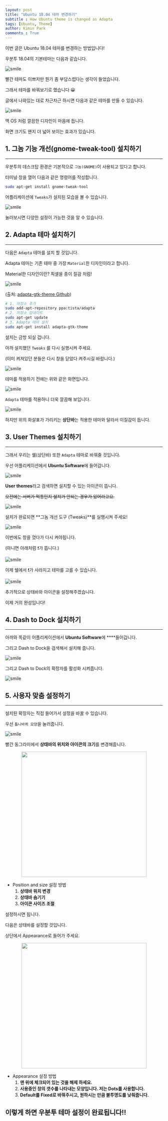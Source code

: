 ```yaml
---
layout: post
title: "Ubuntu 18.04 테마 변경하기"
subtitle : How Ubuntu theme is changed as Adapta
tags: [Ubuntu, Theme]
author: Kimin Park
comments : True
---
```



이번 글은 Ubuntu 18.04 테마를 변경하는 방법입니다!

우분투 18.04의 기본테마는 다음과 같습니다.

![smile](/assets/img/2020-08-01/pic1.png)

빨간 테마도 이쁘지만 뭔가 좀 부담스럽다는 생각이 들었습니다.

그래서 테마를 바꿔보기로 했습니다 😀

글에서 나와있는 대로 차근차근 하시면 다음과 같은 테마를 만들 수 있습니다.

![smile](/assets/img/2020-08-01/pic2.png)

맥 OS 처럼 깔끔한 디자인이 마음에 듭니다.

화면 크기도 왠지 더 넓어 보이는 효과가 있습니다.

## 1. 그놈 기능 개선(gnome-tweak-tool) 설치하기

---

우분투의 데스크탑 환경은 기본적으로 `그놈(GNOME)`이 사용되고 있다고 합니다.

터미널 창을 열어 다음과 같은 명령어를 작성합니다.

```bash
sudo apt-get install gnome-tweak-tool
```

어플리케이션에 `Tweaks`가 설치된 모습을 볼 수 있습니다.

![smile](/assets/img/2020-08-01/pic3.png)

눌러보시면 다양한 설정이 가능한 것을 알 수 있습니다.

## 2. Adapta 테마 설치하기

---

다음은 `Adapta`  테마를 설치 할 것입니다.

Adapta 테마는 기존 테마 중 가장 `Material`한 디자인이라고 합니다.

Material한 디자인이란?  픽셀을 종이 질감 처럼!

![smile](/assets/img/2020-08-01/pic4.png)

(출처: [adapta-gtk-theme Github](https://github.com/adapta-project/adapta-gtk-theme))

```bash
# 1. 저장소 추가
sudo add-apt-repository ppa:tista/adapta
# 2. 저장소 업데이트
sudo apt-get update
# 3. Adapta 테마 설치
sudo apt-get install adapta-gtk-theme
```

설치는 금방 되실 겁니다.

아까 설치했던 `Tweaks` 를 다시 실행시켜 주세요.

(이미 켜져있던 분들은 다시 창을 닫았다 켜주시길 바랍니다.)

![smile](/assets/img/2020-08-01/pic5.png)

테마를 적용하기 전에는 위와 같은 화면입니다.

![smile](/assets/img/2020-08-01/pic6.png)

`Adapta` 테마를 적용하니 더욱 깔끔해 보입니다.

![smile](/assets/img/2020-08-01/pic7.png)

하지만 위의 화살표가 가리키는 **상단바**는 적용한 테마와 달라서 이질감이 듭니다.

## 3. User Themes 설치하기

---

그래서 우리는 쉘(상단바) 또한 `Adapta` 테마로 바꿔줄 것입니다.

우선 어플리케이션에서 **Ubuntu Software**에 들어갑니다.

![smile](/assets/img/2020-08-01/pic8.png)

**User themes**라고 검색하면 설치할 수 있는 아이콘이 뜹니다.

~~오전에는 서버가 먹통인지 설치가 안되는 경우가 있어라고요.~~

![smile](/assets/img/2020-08-01/pic9.png)

설치가 완료되면 **그놈 개선 도구 (Tweaks)**를 실행시켜 주세요!

![smile](/assets/img/2020-08-01/pic10.png)

이번에도 창을 껐다가 다시 켜야됩니다.

(아니면 아래처럼 ❗가 뜹니다.)

![smile](/assets/img/2020-08-01/pic11.png)

이제 쉘에서 ❗가 사라지고 테마를 고를 수 있습니다.

![smile](/assets/img/2020-08-01/pic12.png)

추가적으로 상태바와 아이콘을 설정해주겠습니다.

이제 거의 완성입니다!

## 4. Dash to Dock 설치하기

---

아까와 똑같이 어플리케이션에서 **Ubuntu Software**에 ****들어갑니다.

그리고 Dash to Dock을 검색해서 설치해 줍니다.

![smile](/assets/img/2020-08-01/pic13.png)

그리고 Dash to Dock의 확장자를 활성화 시켜줍니다.

![smile](/assets/img/2020-08-01/pic14.png)

## 5. 사용자 맞춤 설정하기

---


설치된 확장자는 직접 들어가서 설정을 바꿀 수 있습니다.

우선 `톱니바퀴 모양`을 눌러줍니다.

![smile](/assets/img/2020-08-01/pic15.png)

빨간 동그라미에서 **상태바의 위치와 아이콘의 크기**를 변경해줍니다.

<center><img src="/assets/img/2020-08-01/pic16.png" width="400"></center>

- Position and size 설정 방법
    1. **상태바 위치 변경**
    2. **상태바 숨기기**
    3. **아이콘 사이즈 조절**

설정하시면 됩니다.

다음은 상태바를 설정할 것입니다.

상단에서 Appearance로 들어가 주세요.

<center><img src="/assets/img/2020-08-01/pic17.png" width="400"></center>


- Appearance 설정 방법
    1. **맨 위에 체크되어 있는 것을 해제 하세요.**
    2. **사용중인 창의 갯수를 나타내는 모양입니다. 저는 Dots를 사용합니다.**
    3. **Default를 Fixed로 바꿔주시고, 원하시는 만큼 불투명도를 낮춰줍니다.**

## 이렇게 하면 우분투 테마 설정이 완료됩니다!!
